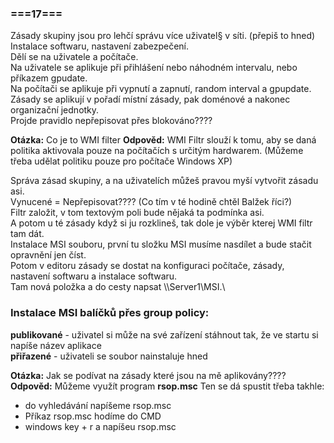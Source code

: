 ### ===17===
Zásady skupiny jsou pro lehčí správu více uživatel§ v síti. (přepiš to hned)\
Instalace softwaru, nastavení zabezpečení.\
Dělí se na uživatele a počítače.\
Na uživatele se aplikuje při přihlášení nebo náhodném intervalu, nebo příkazem gpudate.\
Na počítači se aplikuje při vypnutí a zapnutí, random interval a gpupdate.\
Zásady se aplikují v pořadí místní zásady, pak doménové a nakonec organizační jednotky.\
Projde pravidlo nepřepisovat přes blokováno????

**Otázka:** Co je to WMI filter
**Odpověd:** WMI Filtr slouží k tomu, aby se daná politika aktivovala pouze na počítačích s určitým hardwarem. (Můžeme třeba udělat politiku pouze pro počítače Windows XP)

Správa zásad skupiny, a na uživatelích můžeš pravou myší vytvořit zásadu asi.\
Vynucené = Nepřepisovat???? (Co tím v té hodině chtěl Balžek říci?)\
Filtr založit, v tom textovým poli bude nějaká ta podmínka asi.\
A potom u té zásady když si ju rozklineš, tak dole je výběr kterej WMI filtr tam dát.\
Instalace MSI souboru, první tu složku MSI musíme nasdílet a bude stačit opravnění jen číst.\
Potom v editoru zásady se dostat na konfiguraci počítače, zásady, nastavení softwaru a instalace softwaru.\
Tam nová položka a do cesty napsat \\\Server1\MSI.\

### Instalace MSI balíčků přes group policy:
**publikované** - uživatel si může na své zařízení stáhnout tak, že ve startu si napíše název aplikace\
**přiřazené** - uživateli se soubor nainstaluje hned

**Otázka:** Jak se podívat na zásady které jsou na mě aplikovány????\
**Odpověd:** Můžeme využít program **rsop.msc**
Ten se dá spustit třeba takhle:
- do vyhledávání napíšeme rsop.msc
- Příkaz rsop.msc hodíme do CMD
- windows key + r a napíšeu rsop.msc